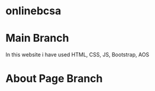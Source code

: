 # onlinebcsa
# Main Branch
In this website i have used HTML, CSS, JS, Bootstrap, AOS
# About Page Branch

